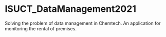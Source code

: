 # ISUCT_DataManagement2021
Solving the problem of data management in Chemtech. An application for monitoring the rental of premises.
